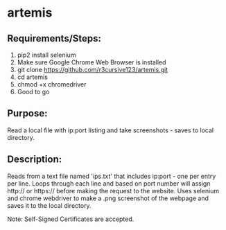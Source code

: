 # artemis

## Requirements/Steps:
1. pip2 install selenium
2. Make sure Google Chrome Web Browser is installed
3. git clone https://github.com/r3cursive123/artemis.git
4. cd artemis
5. chmod +x chromedriver
6. Good to go


## Purpose: 
Read a local file with ip:port listing and take screenshots - saves to local directory.

## Description:
Reads from a text file named 'ips.txt' that includes ip:port - one per entry per line. Loops through each line and based on port number will assign http:// or https:// before making the request to the website. Uses selenium and chrome webdriver to make a .png screenshot of the webpage and saves it to the local directory. 

Note: Self-Signed Certificates are accepted.
